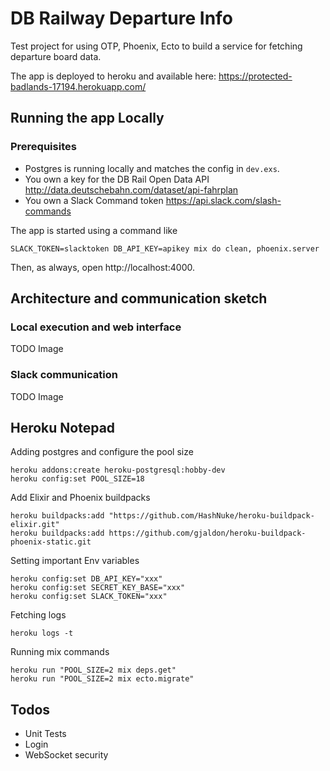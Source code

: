 # DB Railway Departure Info

Test project for using OTP, Phoenix, Ecto to build a service for fetching departure board data.

The app is deployed to heroku and available here: https://protected-badlands-17194.herokuapp.com/


## Running the app Locally

### Prerequisites

* Postgres is running locally and matches the config in `dev.exs`.
* You own a key for the DB Rail Open Data API http://data.deutschebahn.com/dataset/api-fahrplan
* You own a Slack Command token https://api.slack.com/slash-commands

The app is started using a command like
```
SLACK_TOKEN=slacktoken DB_API_KEY=apikey mix do clean, phoenix.server
```
Then, as always, open http://localhost:4000.

## Architecture and communication sketch

### Local execution and web interface
TODO Image

### Slack communication
TODO Image

## Heroku Notepad

Adding postgres and configure the pool size
```
heroku addons:create heroku-postgresql:hobby-dev
heroku config:set POOL_SIZE=18
```

Add Elixir and Phoenix buildpacks
```
heroku buildpacks:add "https://github.com/HashNuke/heroku-buildpack-elixir.git"
heroku buildpacks:add https://github.com/gjaldon/heroku-buildpack-phoenix-static.git
```

Setting important Env variables
```
heroku config:set DB_API_KEY="xxx"
heroku config:set SECRET_KEY_BASE="xxx"
heroku config:set SLACK_TOKEN="xxx"
```

Fetching logs
```
heroku logs -t
```

Running mix commands
```
heroku run "POOL_SIZE=2 mix deps.get"
heroku run "POOL_SIZE=2 mix ecto.migrate"
```

## Todos

* Unit Tests
* Login
* WebSocket security
